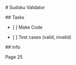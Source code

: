 \# Sudoku Validator



\## Tasks

- \[ ] Make Code

- \[ ] Test cases (valid, invalid)



\## Info

Page 25

